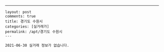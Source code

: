 ---
    layout: post
    comments: true
    title: 경기도 수원시
    categories: [실거래가]
    permalink: /apt/경기도 수원시
    ---

    2021-06-30 실거래 정보가 없습니다.

    